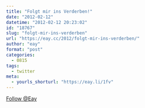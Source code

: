 ```yaml
---
title: "Folgt mir ins Verderben!"
date: "2012-02-12"
datetime: "2012-02-12 20:23:02"
id: "18767"
slug: "folgt-mir-ins-verderben"
url: "https://eay.cc/2012/folgt-mir-ins-verderben/"
author: "eay"
format: "post"
categories:
  - 0815
tags:
  - twitter
meta:
  - yourls_shorturl: "https://eay.li/1fv"
---
```


[Follow @Eay](https://twitter.com/Eay) 

<script>!function(d,s,id){var js,fjs=d.getElementsByTagName(s)[0];if(!d.getElementById(id)){js=d.createElement(s);js.id=id;js.src="//platform.twitter.com/widgets.js";fjs.parentNode.insertBefore(js,fjs);}}(document,"script","twitter-wjs");</script>
